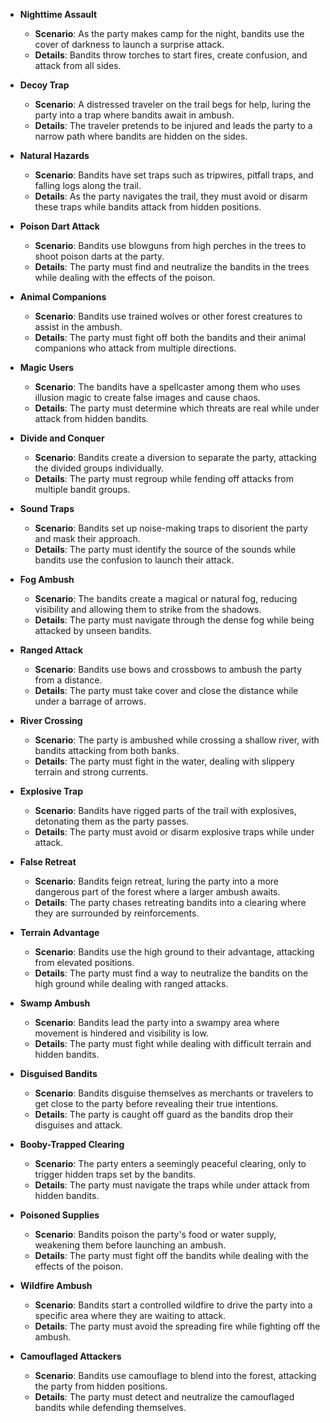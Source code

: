 - **Nighttime Assault**
    
    - **Scenario**: As the party makes camp for the night, bandits use the cover of darkness to launch a surprise attack.
    - **Details**: Bandits throw torches to start fires, create confusion, and attack from all sides.
- **Decoy Trap**
    
    - **Scenario**: A distressed traveler on the trail begs for help, luring the party into a trap where bandits await in ambush.
    - **Details**: The traveler pretends to be injured and leads the party to a narrow path where bandits are hidden on the sides.
- **Natural Hazards**
    
    - **Scenario**: Bandits have set traps such as tripwires, pitfall traps, and falling logs along the trail.
    - **Details**: As the party navigates the trail, they must avoid or disarm these traps while bandits attack from hidden positions.
- **Poison Dart Attack**
    
    - **Scenario**: Bandits use blowguns from high perches in the trees to shoot poison darts at the party.
    - **Details**: The party must find and neutralize the bandits in the trees while dealing with the effects of the poison.
- **Animal Companions**
    
    - **Scenario**: Bandits use trained wolves or other forest creatures to assist in the ambush.
    - **Details**: The party must fight off both the bandits and their animal companions who attack from multiple directions.
- **Magic Users**
    
    - **Scenario**: The bandits have a spellcaster among them who uses illusion magic to create false images and cause chaos.
    - **Details**: The party must determine which threats are real while under attack from hidden bandits.
- **Divide and Conquer**
    
    - **Scenario**: Bandits create a diversion to separate the party, attacking the divided groups individually.
    - **Details**: The party must regroup while fending off attacks from multiple bandit groups.
- **Sound Traps**
    
    - **Scenario**: Bandits set up noise-making traps to disorient the party and mask their approach.
    - **Details**: The party must identify the source of the sounds while bandits use the confusion to launch their attack.
- **Fog Ambush**
    
    - **Scenario**: The bandits create a magical or natural fog, reducing visibility and allowing them to strike from the shadows.
    - **Details**: The party must navigate through the dense fog while being attacked by unseen bandits.
- **Ranged Attack**
    
    - **Scenario**: Bandits use bows and crossbows to ambush the party from a distance.
    - **Details**: The party must take cover and close the distance while under a barrage of arrows.
- **River Crossing**
    
    - **Scenario**: The party is ambushed while crossing a shallow river, with bandits attacking from both banks.
    - **Details**: The party must fight in the water, dealing with slippery terrain and strong currents.
- **Explosive Trap**
    
    - **Scenario**: Bandits have rigged parts of the trail with explosives, detonating them as the party passes.
    - **Details**: The party must avoid or disarm explosive traps while under attack.
- **False Retreat**
    
    - **Scenario**: Bandits feign retreat, luring the party into a more dangerous part of the forest where a larger ambush awaits.
    - **Details**: The party chases retreating bandits into a clearing where they are surrounded by reinforcements.
- **Terrain Advantage**
    
    - **Scenario**: Bandits use the high ground to their advantage, attacking from elevated positions.
    - **Details**: The party must find a way to neutralize the bandits on the high ground while dealing with ranged attacks.
- **Swamp Ambush**
    
    - **Scenario**: Bandits lead the party into a swampy area where movement is hindered and visibility is low.
    - **Details**: The party must fight while dealing with difficult terrain and hidden bandits.
- **Disguised Bandits**
    
    - **Scenario**: Bandits disguise themselves as merchants or travelers to get close to the party before revealing their true intentions.
    - **Details**: The party is caught off guard as the bandits drop their disguises and attack.
- **Booby-Trapped Clearing**
    
    - **Scenario**: The party enters a seemingly peaceful clearing, only to trigger hidden traps set by the bandits.
    - **Details**: The party must navigate the traps while under attack from hidden bandits.
- **Poisoned Supplies**
    
    - **Scenario**: Bandits poison the party's food or water supply, weakening them before launching an ambush.
    - **Details**: The party must fight off the bandits while dealing with the effects of the poison.
- **Wildfire Ambush**
    
    - **Scenario**: Bandits start a controlled wildfire to drive the party into a specific area where they are waiting to attack.
    - **Details**: The party must avoid the spreading fire while fighting off the ambush.
- **Camouflaged Attackers**
    
    - **Scenario**: Bandits use camouflage to blend into the forest, attacking the party from hidden positions.
    - **Details**: The party must detect and neutralize the camouflaged bandits while defending themselves.
